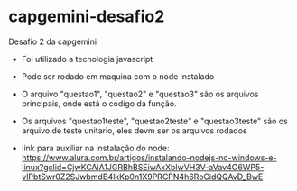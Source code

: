 # capgemini-desafio2
Desafio 2 da capgemini
- Foi utilizado a tecnologia javascript
- Pode ser rodado em maquina com o node instalado
- O arquivo "questao1", "questao2" e "questao3" são os arquivos principais, onde está o código da função.
- Os arquivos "questao1teste", "questao2teste" e "questao3teste" são os arquivo de teste unitario, eles devm ser os arquivos rodados


- link para auxiliar na instalação do node: https://www.alura.com.br/artigos/instalando-nodejs-no-windows-e-linux?gclid=CjwKCAiA1JGRBhBSEiwAxXblwVH3V-aVav4O6WP5-vlPbtSwr0Z2SJwbmdB4lkKp0n1X9PRCPN4h6RoCidQQAvD_BwE
